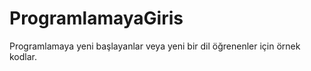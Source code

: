 # ProgramlamayaGiris
Programlamaya yeni başlayanlar veya yeni bir dil öğrenenler için örnek kodlar.
